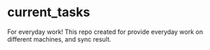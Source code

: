# current_tasks
For everyday work!
This repo created for provide everyday work on different machines, and sync result.
